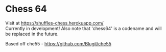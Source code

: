 # Chess 64
Visit at https://shuffles-chess.herokuapp.com/  
Currently in development! Also note that 'chess64'
is a codename and will be replaced in the future.

Based off che55 - https://github.com/Blugil/che55